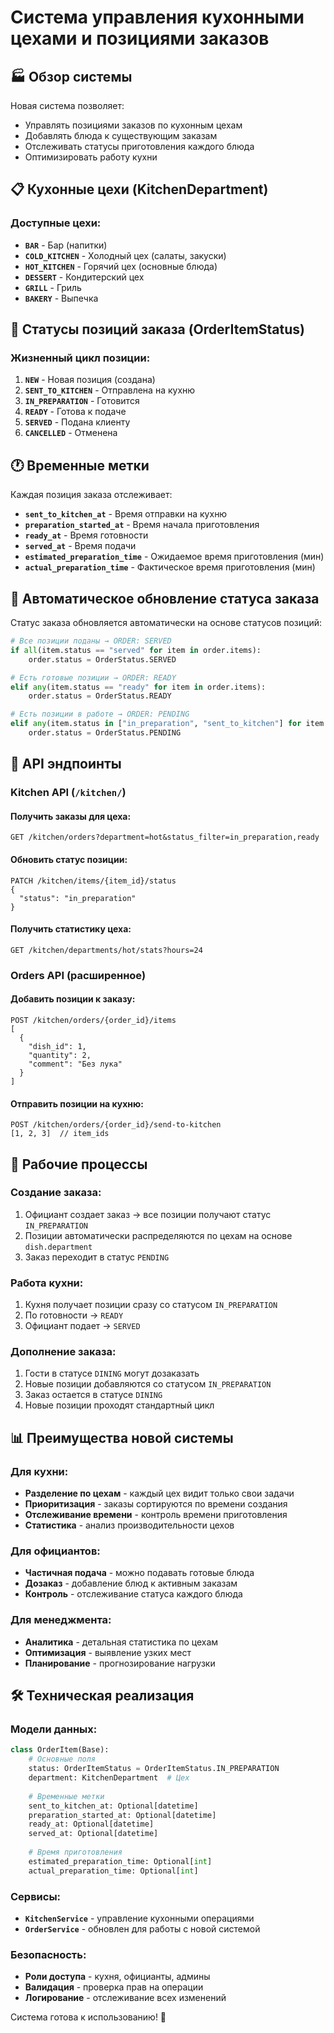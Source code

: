 # Система управления кухонными цехами и позициями заказов

## 🏭 Обзор системы

Новая система позволяет:
- Управлять позициями заказов по кухонным цехам
- Добавлять блюда к существующим заказам
- Отслеживать статусы приготовления каждого блюда
- Оптимизировать работу кухни

## 📋 Кухонные цехи (KitchenDepartment)

### Доступные цехи:
- **`BAR`** - Бар (напитки)
- **`COLD_KITCHEN`** - Холодный цех (салаты, закуски)
- **`HOT_KITCHEN`** - Горячий цех (основные блюда)
- **`DESSERT`** - Кондитерский цех
- **`GRILL`** - Гриль
- **`BAKERY`** - Выпечка

## 🔄 Статусы позиций заказа (OrderItemStatus)

### Жизненный цикл позиции:
1. **`NEW`** - Новая позиция (создана)
2. **`SENT_TO_KITCHEN`** - Отправлена на кухню
3. **`IN_PREPARATION`** - Готовится
4. **`READY`** - Готова к подаче
5. **`SERVED`** - Подана клиенту
6. **`CANCELLED`** - Отменена

## 🕐 Временные метки

Каждая позиция заказа отслеживает:
- **`sent_to_kitchen_at`** - Время отправки на кухню
- **`preparation_started_at`** - Время начала приготовления
- **`ready_at`** - Время готовности
- **`served_at`** - Время подачи
- **`estimated_preparation_time`** - Ожидаемое время приготовления (мин)
- **`actual_preparation_time`** - Фактическое время приготовления (мин)

## 🔄 Автоматическое обновление статуса заказа

Статус заказа обновляется автоматически на основе статусов позиций:

```python
# Все позиции поданы → ORDER: SERVED
if all(item.status == "served" for item in order.items):
    order.status = OrderStatus.SERVED

# Есть готовые позиции → ORDER: READY  
elif any(item.status == "ready" for item in order.items):
    order.status = OrderStatus.READY

# Есть позиции в работе → ORDER: PENDING
elif any(item.status in ["in_preparation", "sent_to_kitchen"] for item in order.items):
    order.status = OrderStatus.PENDING
```

## 📡 API эндпоинты

### Kitchen API (`/kitchen/`)

#### Получить заказы для цеха:
```http
GET /kitchen/orders?department=hot&status_filter=in_preparation,ready
```

#### Обновить статус позиции:
```http
PATCH /kitchen/items/{item_id}/status
{
  "status": "in_preparation"
}
```

#### Получить статистику цеха:
```http
GET /kitchen/departments/hot/stats?hours=24
```

### Orders API (расширенное)

#### Добавить позиции к заказу:
```http
POST /kitchen/orders/{order_id}/items
[
  {
    "dish_id": 1,
    "quantity": 2,
    "comment": "Без лука"
  }
]
```

#### Отправить позиции на кухню:
```http
POST /kitchen/orders/{order_id}/send-to-kitchen
[1, 2, 3]  // item_ids
```

## 🎯 Рабочие процессы

### Создание заказа:
1. Официант создает заказ → все позиции получают статус `IN_PREPARATION`
2. Позиции автоматически распределяются по цехам на основе `dish.department`
3. Заказ переходит в статус `PENDING`

### Работа кухни:
1. Кухня получает позиции сразу со статусом `IN_PREPARATION`
2. По готовности → `READY`
3. Официант подает → `SERVED`

### Дополнение заказа:
1. Гости в статусе `DINING` могут дозаказать
2. Новые позиции добавляются со статусом `IN_PREPARATION`
3. Заказ остается в статусе `DINING`
4. Новые позиции проходят стандартный цикл

## 📊 Преимущества новой системы

### Для кухни:
- **Разделение по цехам** - каждый цех видит только свои задачи
- **Приоритизация** - заказы сортируются по времени создания
- **Отслеживание времени** - контроль времени приготовления
- **Статистика** - анализ производительности цехов

### Для официантов:
- **Частичная подача** - можно подавать готовые блюда
- **Дозаказ** - добавление блюд к активным заказам
- **Контроль** - отслеживание статуса каждого блюда

### Для менеджмента:
- **Аналитика** - детальная статистика по цехам
- **Оптимизация** - выявление узких мест
- **Планирование** - прогнозирование нагрузки

## 🛠️ Техническая реализация

### Модели данных:
```python
class OrderItem(Base):
    # Основные поля
    status: OrderItemStatus = OrderItemStatus.IN_PREPARATION
    department: KitchenDepartment  # Цех
    
    # Временные метки
    sent_to_kitchen_at: Optional[datetime]
    preparation_started_at: Optional[datetime]
    ready_at: Optional[datetime]
    served_at: Optional[datetime]
    
    # Время приготовления
    estimated_preparation_time: Optional[int]
    actual_preparation_time: Optional[int]
```

### Сервисы:
- **`KitchenService`** - управление кухонными операциями
- **`OrderService`** - обновлен для работы с новой системой

### Безопасность:
- **Роли доступа** - кухня, официанты, админы
- **Валидация** - проверка прав на операции
- **Логирование** - отслеживание всех изменений

Система готова к использованию! 🚀
